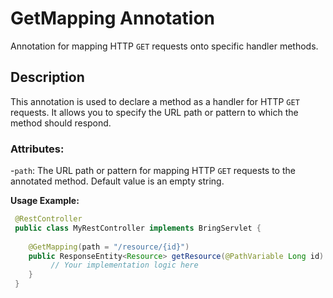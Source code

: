 # GetMapping Annotation

Annotation for mapping HTTP `GET` requests onto specific handler methods.

## Description
This annotation is used to declare a method as a handler for HTTP `GET` requests. It allows you to specify the URL path or pattern to which the method should respond.

### Attributes:
-`path`: The URL path or pattern for mapping HTTP `GET` requests to the annotated method. Default value is an empty string.

**Usage Example:**
```java
 @RestController
 public class MyRestController implements BringServlet {
    
    @GetMapping(path = "/resource/{id}")
    public ResponseEntity<Resource> getResource(@PathVariable Long id) {
         // Your implementation logic here
    }
 }
```